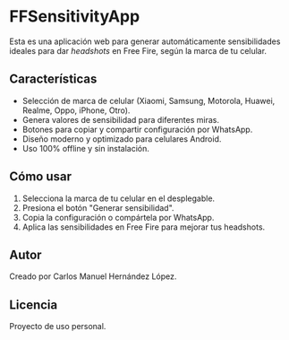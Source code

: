 # FFSensitivityApp

Esta es una aplicación web para generar automáticamente sensibilidades ideales para dar *headshots* en Free Fire, según la marca de tu celular.

## Características

- Selección de marca de celular (Xiaomi, Samsung, Motorola, Huawei, Realme, Oppo, iPhone, Otro).
- Genera valores de sensibilidad para diferentes miras.
- Botones para copiar y compartir configuración por WhatsApp.
- Diseño moderno y optimizado para celulares Android.
- Uso 100% offline y sin instalación.

## Cómo usar

1. Selecciona la marca de tu celular en el desplegable.
2. Presiona el botón "Generar sensibilidad".
3. Copia la configuración o compártela por WhatsApp.
4. Aplica las sensibilidades en Free Fire para mejorar tus headshots.

## Autor

Creado por Carlos Manuel Hernández López.

## Licencia

Proyecto de uso personal.
